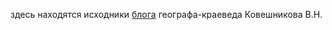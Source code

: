 здесь находятся исходники [блога](https://viktor-dnk.github.io/) географа-краеведа Ковешникова В.Н.
